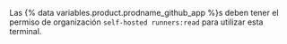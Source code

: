 Las {% data variables.product.prodname_github_app %}s deben tener el permiso de organización `self-hosted runners:read` para utilizar esta terminal.